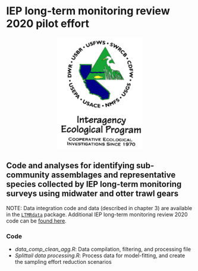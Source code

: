 # IEP long-term monitoring review 2020 pilot effort

<p align="center">
  <img src='IEP_Logo.png' height="300" />
</p>

## Code and analyses for identifying sub-community assemblages and representative species collected by IEP long-term monitoring surveys using midwater and otter trawl gears

NOTE: Data integration code and data (described in chapter 3) are
available in the [`LTMRdata`](https://github.com/sbashevkin/LTMRdata)
package. Additional IEP long-term monitoring review 2020 code can be [found here](https://github.com/sbashevkin/LTMRpilot).

### Code

- *data_comp_clean_agg.R*: Data compilation, filtering, and processing file
- *Splittail data processing.R*: Process data for model-fitting, and create the sampling effort reduction scenarios



